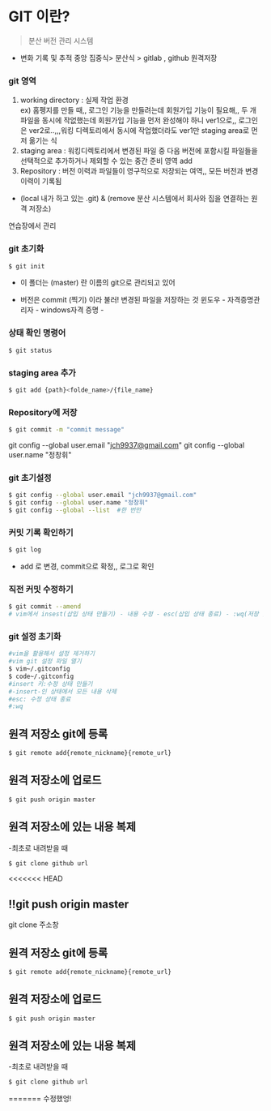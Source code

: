 # GIT 이란?   
> 분산 버전 관리 시스템
- 변화 기록 및 추적
중앙 집중식> 
분산식 > 
gitlab , github 원격저장
### git 영역 
1. working directory : 실제 작업 환경  
ex) 홈펭지를 만들 때,, 로그인 기능을 만들려는데 회원가입 기능이 필요해,, 두 개 파일을 동시에 작없했는데 회원가입 기능을 먼저 완성해야 하니 ver1으로,, 로그인은 ver2로..,,,워킹 디렉토리에서 동시에 작업했더라도 ver1만 staging area로 먼저 옮기는 식
2. staging area : 워킹디렉토리에서 변경된 파일 중 다음 버전에 포함시킬 파일들을 선택적으로 추가하거나 제외할 수 있는 중간 준비 영역 add
3. Repository : 버전 이력과 파일들이 영구적으로 저장되는 여역,, 모든 버전과 변경 이력이 기록됨
- (local 내가 하고 있는 .git) & (remove 분산 시스템에서 회사와 집을 연결하는 원격 저장소)

연습장에서 관리
### git 초기화
```bash
$ git init
```  
- 이 폴더는 (master) 란 이름의 git으로 관리되고 있어

- 버전은 commit (찍기) 이라 불러! 변경된 파일을 저장하는 것
윈도우 - 자격증명관리자 - windows자격 증명 -


### 상태 확인 명령어
```bash
$ git status
```

### staging area 추가
```bash
$ git add {path}<folde_name>/{file_name}
```
### Repository에 저장
```bash
$ git commit -m "commit message"
```
git config --global user.email "jch9937@gmail.com"
git config --global user.name "정창휘"

### git 초기설정
```bash
$ git config --global user.email "jch9937@gmail.com"
$ git config --global user.name "정창휘"
$ git config --global --list  #한 번만
```

### 커밋 기록 확인하기
```bash
$ git log
```
- add 로 변경, commit으로 확정,, 로그로 확인


### 직전 커밋 수정하기
```bash
$ git commit --amend
# vim에서 insest(삽입 상태 만들기) - 내용 수정 - esc(삽입 상태 종료) - :wq(저장 및 종료)
```

### git 설정 초기화
```bash
#vim을 활용해서 설정 제거하기
#vim git 설정 파일 열기
$ vim~/.gitconfig
$ code~/.gitconfig
#insert 키:수정 상태 만들기
#-insert-인 상태에서 모든 내용 삭제
#esc: 수정 상태 종료
#:wq
```

## 원격 저장소 git에 등록
```bash
$ git remote add{remote_nickname}{remote_url}
```
 
## 원격 저장소에 업로드
```bash
$ git push origin master
```
## 원격 저장소에 있는 내용 복제
-최초로 내려받을 때
```bash
$ git clone github url  
```

<<<<<<< HEAD

## !!git push origin master

git clone 주소창


## 원격 저장소 git에 등록
```bash
$ git remote add{remote_nickname}{remote_url}
```
 
## 원격 저장소에 업로드
```bash
$ git push origin master
```
## 원격 저장소에 있는 내용 복제
-최초로 내려받을 때
```bash
$ git clone github url  
```
=======
수정했엉!

